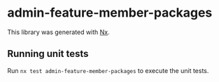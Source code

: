# admin-feature-member-packages

This library was generated with [Nx](https://nx.dev).

## Running unit tests

Run `nx test admin-feature-member-packages` to execute the unit tests.
